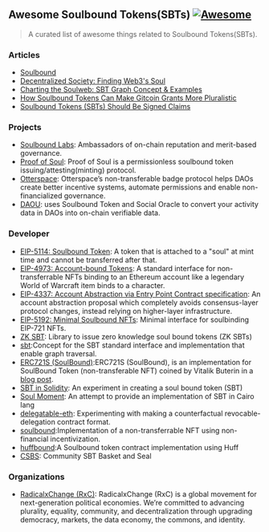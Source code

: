 ## Awesome Soulbound Tokens(SBTs) [![Awesome](https://cdn.rawgit.com/sindresorhus/awesome/d7305f38d29fed78fa85652e3a63e154dd8e8829/media/badge.svg)](https://github.com/sindresorhus/awesome) 

> A curated list of awesome things related to Soulbound Tokens(SBTs).

### Articles

- [Soulbound](https://vitalik.ca/general/2022/01/26/soulbound.html)
- [Decentralized Society: Finding Web3's Soul](https://papers.ssrn.com/sol3/papers.cfm?abstract_id=4105763)
- [Charting the Soulweb: SBT Graph Concept & Examples](https://mirror.xyz/nshuman.eth/PBDvwb1Vn_fonaa5xmQ5bOH-fFGQD1rgH67J-VFBGbs)
- [How Soulbound Tokens Can Make Gitcoin Grants More Pluralistic](https://gov.gitcoin.co/t/how-soulbound-tokens-can-make-gitcoin-grants-more-pluralistic/10077)
- [Soulbound Tokens (SBTs) Should Be Signed Claims](https://katelynsills.com/blockchain/soulbound-tokens/)

### Projects

- [Soulbound Labs](https://soulbound.xyz/): Ambassadors of on-chain reputation and merit-based governance.
- [Proof of Soul](https://www.proofofsoul.me/): Proof of Soul is a permissionless soulbound token issuing/attesting(minting) protocol.
- [Otterspace](https://www.otterspace.xyz/): Otterspace’s non-transferable badge protocol helps DAOs create better incentive systems, automate permissions and enable non-financialized governance.
- [DAOU](https://github.com/DAOU-IO/): uses Soulbound Token and Social Oracle to convert your activity data in DAOs into on-chain verifiable data.

### Developer

- [EIP-5114: Soulbound Token](https://eips.ethereum.org/EIPS/eip-5114): A token that is attached to a "soul" at mint time and cannot be transferred after that.
- [EIP-4973: Account-bound Tokens](https://eips.ethereum.org/EIPS/eip-4973): A standard interface for non-transferrable NFTs binding to an Ethereum account like a legendary World of Warcraft item binds to a character.
- [EIP-4337: Account Abstraction via Entry Point Contract specification](https://eips.ethereum.org/EIPS/eip-4337): An account abstraction proposal which completely avoids consensus-layer protocol changes, instead relying on higher-layer infrastructure.
- [EIP-5192: Minimal Soulbound NFTs](https://eips.ethereum.org/EIPS/eip-5192): Minimal interface for soulbinding EIP-721 NFTs.
- [ZK SBT](https://github.com/enricobottazzi/ZK-SBT): Library to issue zero knowledge soul bound tokens (ZK SBTs)
- [sbt](https://github.com/0xNSHuman/sbt):Concept for the SBT standard interface and implementation that enable graph traversal.
- [ERC721S (SoulBound)](https://github.com/SoulBoundProtocol/ERC721S):ERC721S (SoulBound), is an implementation for SoulBound Token (non-transferable NFT) coined by Vitalik Buterin in a [blog post](https://vitalik.ca/general/2022/01/26/soulbound.html).
- [SBT in Solidity](https://github.com/jamesbachini/Solidity-SBT-Soul-Bound-Token): An experiment in creating a soul bound token (SBT)
- [Soul Moment](https://github.com/ChecksFinance/soul-moment): An attempt to provide an implementation of SBT in Cairo lang
- [delegatable-eth](https://github.com/danfinlay/delegatable-eth): Experimenting with making a counterfactual revocable-delegation contract format.
- [soulbound](https://github.com/primitivefinance/soulbound):Implementation of a non-transferrable NFT using non-financial incentivization.
- [huffbound](https://github.com/PraneshASP/huffbound):A Soulbound token contract implementation using Huff
- [CSBS](https://github.com/PlanckerLabs/CSBS): Community SBT Basket and Seal

### Organizations

- [RadicalxChange (RxC)](https://www.radicalxchange.org/concepts/soulbound-tokens/): RadicalxChange (RxC) is a global movement for next-generation political economies. We’re committed to advancing plurality, equality, community, and decentralization through upgrading democracy, markets, the data economy, the commons, and identity.



